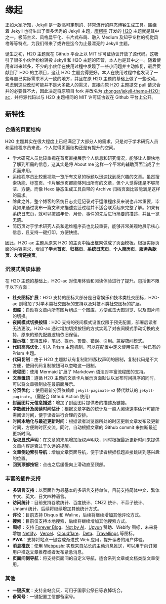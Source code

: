 # 缘起

正如大家所知，Jekyll 是一款高可定制的、非常流行的静态博客生成工具。围绕着 Jekyll 也衍生出了很多优秀的 Jekyll 主题，[廖柯宇](https://github.com/kaeyleo) 开发的 [H2O](https://github.com/kaeyleo/jekyll-theme-H2O) 主题就是其中之一。极简主义、风格扁平化、卡片式布局、融入 Medium 及知乎专栏的视觉风格等等特点，为我们带来了或许是迄今为止最漂亮的 Jekyll 主题。

诞生之初，H2O 主题就在 Github 平台上以 MIT 许可证协议开放了源代码。这吸引了很多小伙伴纷纷转投 Jekyll 和 H2O 主题的阵营，本人也是其中之一。随着使用者越来越多，不少的小伙伴在使用过程中发现了一些小问题并主动修复，最后贡献到了 H2O 的主项目，这让 H2O 主题变得更好。本人在使用过程中也发现了一些与自己实际需求不大一致的地方，并且在原 H2O 主题的基础上做了一些改动。考虑到这些改动可能并不是大多数人的需求，直接向原 H2O 主题提交 pull 请求合并的必要性不大，因此决定将原项目 fork 并改名为 [zhonger/jekyll-theme-H2O-ac](https://github.com/zhonger/jekyll-theme-h2o-ac)，并将源代码以与 H2O 主题相同的 MIT 许可证协议在 Github 平台上公开。

## 新特性

### 合适的页面结构

H2O 主题其实在很大程度上已经满足了大部分人的需求，只是对于学术研究人员和运维程序员来说，个人觉得页面结构还是有提升的空间。

- 学术研究人员比较重视在首页直接展示个人信息和研究情况，能够让人很快地了解到所需的信息，这其实是将 About me 这样一个平常的辅助页面当成了主页面来用。
- 运维程序员比较重视能一览所有文章的标题以迅速找到感兴趣的文章。虽然搜索功能、标签页、卡片展示页都能够列出所有的文章，但个人觉得还是不够简洁、方便。而像 Hexo 静态生成工具自带的 Archive 归档页面比较能满足这样的需求。
- 除此之外，整个博客的系统日志变迁记录对于运维程序员来说也非常重要，毕竟如果通过发布一篇文章来描述变迁过程并不适合联系起来完整了解。如果有系统日志页，就可以按照年份、月份、事件的先后进行简要的描述，并且一览无遗。
- 简历页对于学术研究人员和运维程序员也比较重要，能够非常美观地展示核心信息，且支持一键打印，方便快捷。

因此，H2O-ac 主题从原来 H2O 的主页中抽出框架做成了页面模板。根据实际页面的内容需求，增加了**学术首页**、**归档页**、**系统日志页**、**个人简历页**、**服务条款页**、**友情链接页**。

### 沉浸式阅读体验

在 H2O 主题的基础上，H2O-ac 对使用体验和阅读体验进行了提升。包括但不限于以下方面：

- **社交图标扩展**：H2O 支持的图标大部分是日常娱乐和技术类社交图标，H2O-ac 则增加了对学术类社交图标的支持以及对技术类社交图标的扩展。
- **图库**<Badge type="tip" text="仅限于文章" />：自动将文章内所有图片组成一个图库，方便点击大图浏览、以及图片间的切换。
- **夜间模式切换按钮**：H2O 支持的夜间模式设置仅限于预先配置，部署后读者无法更改。H2O-ac 通过增加切换按钮的方式实现了对夜间模式手动切换的支持，原来的预先配置逻辑依旧保留。
- **提示框**：支持五种，笔记、提示、警告、错误、引用。兼容夜间模式。
- **代码高亮优化**：引入 Prism 主题机制，可以在配置中定义使用任意一种已有的 Prism 主题。
- **代码复制**：由于 H2O 主题默认有复制附带版权声明的限制，复制代码是不大方便，使用代码复制按钮可以忽略这一限制。
- **流程图**：使用 Mermaid 扩展了 Markdown 语法对丰富流程图的支持。
- **文章置顶**：遵循 H2O 主题的文章卡片展示页面默认以发布时间排序的同时，可以将文章强制放在最前面展示。
- **分页优化**<Badge type="warning" text="1.1.7 版本之后" /> ：使用最新分页依赖库 `jekyll-paginate-v2` 替代默认的 `jekyll-paginate`。（需配合 Github Action 使用）
- **封面图片元信息描述**：增加了封面图片提供者的描述及链接。
- **字数统计及阅读时间估计**：根据文章字数的统计及一般人阅读速率估计可能所需阅读时间，便于读者进行合理的安排。
- **时间本地化与最近更新时间**：根据读者浏览器所处的时区更新文章发布及更新时间，方便跨时区交流。同时，自动根据文章的 Github commit 来推断最近更新时间。
- **版权显式声明**：在文章的末尾增加版权声明块，同时根据最近更新时间来提供文章内容是否过于久远的提醒。
- **文章侧边索引导航**：增加文章页面导航，便于读者根据标题直接跳转到感兴趣的位置。
- **回到顶部按钮**<Badge type="tip" text="仅在上滑时出现" />：点击之后缓慢向上滑动直至顶部。

### 丰富的插件支持

- **多语言支持**<Badge type="warning" text="1.2.0 版本之后" />：以页面作为最基本的多语言支持单位，目前支持简体中文、繁体中文、英文、日文四种语言。
- **访问统计**<Badge type="tip" text="开发中" />：目前支持谷歌统计、百度统计、CNZZ 统计、不蒜子统计、Umami 统计，后续将继续增加其他统计方式。
- **评论**<Badge type="tip" text="开发中" />：目前支持 Disqus 和 Waline，后续将继续增加其他评论方式。
- **搜索**<Badge type="tip" text="开发中" />：目前仅支持本地搜索，后续将继续增加其他搜索方式。
- **图标**：支持 [Forever Blog](https://www.foreverblog.cn/)、[Not by AI](https://notbyai.fyi/)、[Upyun](https://www.upyun.com) 赞助、Webify 图标，未来将增加 [Netlify](https://netlify.com)、[Vercel](https://vercel.com)、[Cloudflare](https://cloudflare.com)、[Deta](https://deta.space)、[Travellings](https://www.travellings.cn) 等图标。
- **PWA**：支持将站点一键变成渐进式 Web 应用，提升读者的用户体验。
- **消息推送**：使用 [Webpushr](https://www.webpushr.com/) 实现来自站长的主动消息推送，可以用于向订阅用户推送文章推荐或者发布紧急消息。
- **页面间侧导航**<Badge type="warning" text="1.3.0 版本之后" />：将支持页面间的自定义导航，适合系列文章或文档类型文章使用。

### 其他

- **一键灰度**：支持全站变灰，可用于国家公祭日等哀悼场合。
- **备案号**<Badge type="warning" text="适用于国内部署" />：一键配置工信部备案号。
